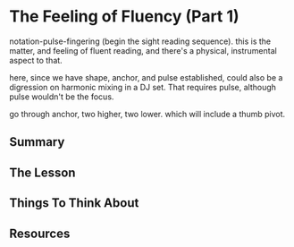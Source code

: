 # The Feeling of Fluency (Part 1)

notation-pulse-fingering (begin the sight reading sequence). this is the matter, and feeling of fluent reading, and there's a physical, instrumental aspect to that.

here, since we have shape, anchor, and pulse established, could also be a digression on harmonic mixing in a DJ set. That requires pulse, although pulse wouldn't be the focus.

go through anchor, two higher, two lower. which will include a thumb pivot.

## Summary



## The Lesson



## Things To Think About



## Resources
